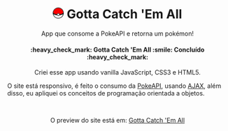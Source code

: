 <h1 align="center">
  <img src="./src/pokeball-fav-icon.png" alt="pokeball icon" height="25" width="25" /> Gotta Catch 'Em All
</h1>
<p align="center">App que consome a PokeAPI e retorna um pokémon!</p>
<h4 align="center"> 
	:heavy_check_mark:  Gotta Catch 'Em All :smile: Concluído :heavy_check_mark:
</h4>
<p align="center">Criei esse app usando vanilla JavaScript, CSS3 e HTML5.</p
<p align="center" >O site está responsivo, é feito o consumo da <a href="https://pokeapi.co/" target="_blank">PokeAPI</a>, usando <a href="https://developer.mozilla.org/en-US/docs/Web/Guide/AJAX" target="_blank">AJAX</a>,
além disso, eu apliquei os conceitos de programação orientada a objetos.</p>
<br>
<p align="center">O preview do site está em: <a href="https://wesley-nunes.github.io/gotta-catch-em-all/" target="_blank">Gotta Catch 'Em All</a></p

